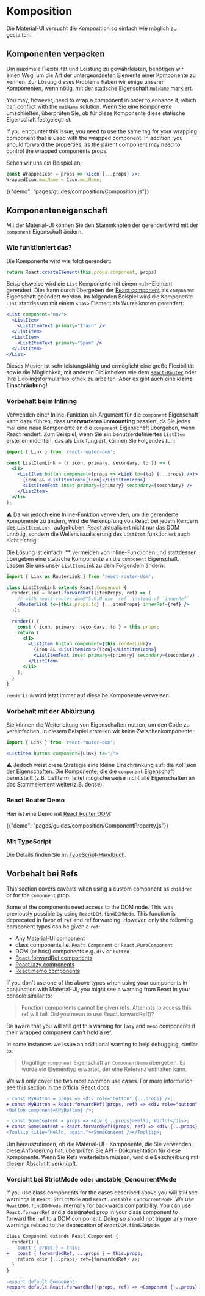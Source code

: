 # Komposition

<p class="description">Die Material-UI versucht die Komposition so einfach wie möglich zu gestalten.</p>

## Komponenten verpacken

Um maximale Flexibilität und Leistung zu gewährleisten, benötigen wir einen Weg, um die Art der untergeordneten Elemente einer Komponente zu kennen. Zur Lösung dieses Problems haben wir einige unserer Komponenten, wenn nötig, mit der statische Eigenschaft ` muiName ` markiert.

You may, however, need to wrap a component in order to enhance it, which can conflict with the `muiName` solution. Wenn Sie eine Komponente umschließen, überprüfen Sie, ob für diese Komponente diese statische Eigenschaft festgelegt ist.

If you encounter this issue, you need to use the same tag for your wrapping component that is used with the wrapped component. In addition, you should forward the properties, as the parent component may need to control the wrapped components props.

Sehen wir uns ein Beispiel an:

```jsx
const WrappedIcon = props => <Icon {...props} />;
WrappedIcon.muiName = Icon.muiName;
```

{{"demo": "pages/guides/composition/Composition.js"}}

## Komponenteneigenschaft

Mit der Material-UI können Sie den Stammknoten der gerendert wird mit der `component` Eigenschaft ändern.

### Wie funktioniert das?

Die Komponente wird wie folgt gerendert:

```js
return React.createElement(this.props.component, props)
```

Beispielsweise wird die `List` Komponente mit einem `<ul>`-Element gerendert. Dies kann durch übergeben der [React component](https://reactjs.org/docs/components-and-props.html#function-and-class-components) als `component` Eigenschaft geändert werden. Im folgenden Beispiel wird die Komponente `List` stattdessen mit einem `<nav>` Element als Wurzelknoten gerendert:

```jsx
<List component="nav">
  <ListItem>
    <ListItemText primary="Trash" />
  </ListItem>
  <ListItem>
    <ListItemText primary="Spam" />
  </ListItem>
</List>
```

Dieses Muster ist sehr leistungsfähig und ermöglicht eine große Flexibilität sowie die Möglichkeit, mit anderen Bibliotheken wie dem [`React-Router`](#react-router-demo) oder Ihre Lieblingsformularbibliothek zu arbeiten. Aber es gibt auch eine **kleine Einschränkung!**

### Vorbehalt beim Inlining

Verwenden einer Inline-Funktion als Argument für die `component` Eigenschaft kann dazu führen, dass **unerwartetes unmounting** passiert, da Sie jedes mal eine neue Komponente an die `component` Eigenschaft übergeben, wenn React rendert. Zum Beispiel, wenn Sie ein benutzerdefiniertes `ListItem` erstellen möchten, das als Link fungiert, können Sie Folgendes tun:

```jsx
import { Link } from 'react-router-dom';

const ListItemLink = ({ icon, primary, secondary, to }) => (
  <li>
    <ListItem button component={props => <Link to={to} {...props} />}>
      {icon && <ListItemIcon>{icon}</ListItemIcon>}
      <ListItemText inset primary={primary} secondary={secondary} />
    </ListItem>
  </li>
);
```

⚠️ Da wir jedoch eine Inline-Funktion verwenden, um die gerenderte Komponente zu ändern, wird die Verknüpfung von React bei jedem Rendern des `ListItemLink ` aufgehoben. React aktualisiert nicht nur das DOM unnötig, sondern die Wellenvisualisierung des `ListItem` funktioniert auch nicht richtig.

Die Lösung ist einfach: ** vermeiden von Inline-Funktionen und stattdessen übergeben eine statische Komponente an die `component` Eigenschaft. Lassen Sie uns unser `ListItemLink` zu dem Folgendem ändern:</p> 

```jsx
import { Link as RouterLink } from 'react-router-dom';

class ListItemLink extends React.Component {
  renderLink = React.forwardRef((itemProps, ref) => (
    // with react-router-dom@^5.0.0 use `ref` instead of `innerRef`
    <RouterLink to={this.props.to} {...itemProps} innerRef={ref} />
  ));

  render() {
    const { icon, primary, secondary, to } = this.props;
    return (
      <li>
        <ListItem button component={this.renderLink}>
          {icon && <ListItemIcon>{icon}</ListItemIcon>}
          <ListItemText inset primary={primary} secondary={secondary} />
        </ListItem>
      </li>
    );
  }
}
```

`renderLink` wird jetzt immer auf dieselbe Komponente verweisen.

### Vorbehalt mit der Abkürzung

Sie können die Weiterleitung von Eigenschaften nutzen, um den Code zu vereinfachen. In diesem Beispiel erstellen wir keine Zwischenkomponente:

```jsx
import { Link } from 'react-router-dom';

<ListItem button component={Link} to="/">
```

⚠️ Jedoch weist diese Strategie eine kleine Einschränkung auf: die Kollision der Eigenschaften. Die Komponente, die die `component` Eigenschaft bereitstellt (z.B. ListItem), leitet möglicherweise nicht alle Eigenschaften an das Stammelement weiter(z.B. dense).

### React Router Demo

Hier ist eine Demo mit [React Router DOM](https://github.com/ReactTraining/react-router):

{{"demo": "pages/guides/composition/ComponentProperty.js"}}

### Mit TypeScript

Die Details finden Sie im [TypeScript-Handbuch](/guides/typescript/#usage-of-component-property).

## Vorbehalt bei Refs

This section covers caveats when using a custom component as `children` or for the `component` prop.

Some of the components need access to the DOM node. This was previously possible by using `ReactDOM.findDOMNode`. This function is deprecated in favor of `ref` and ref forwarding. However, only the following component types can be given a `ref`:

- Any Material-UI component
- class components i.e. `React.Component` or `React.PureComponent`
- DOM (or host) components e.g. `div` or `button`
- [React.forwardRef components](https://reactjs.org/docs/react-api.html#reactforwardref)
- [React.lazy components](https://reactjs.org/docs/react-api.html#reactlazy)
- [React.memo components](https://reactjs.org/docs/react-api.html#reactmemo)

If you don't use one of the above types when using your components in conjunction with Material-UI, you might see a warning from React in your console similar to:

> Function components cannot be given refs. Attempts to access this ref will fail. Did you mean to use React.forwardRef()?

Be aware that you will still get this warning for `lazy` and `memo` components if their wrapped component can't hold a ref.

In some instances we issue an additional warning to help debugging, similar to:

> Ungültige `component` Eigenschaft an `ComponentName` übergeben. Es wurde ein Elementtyp erwartet, der eine Referenz enthalten kann.

We will only cover the two most common use cases. For more information see [this section in the official React docs](https://reactjs.org/docs/forwarding-refs.html).

```diff
- const MyButton = props => <div role="button" {...props} />;
+ const MyButton = React.forwardRef((props, ref) => <div role="button" {...props} ref={ref} />);
<Button component={MyButton} />;
```

```diff
- const SomeContent = props => <div {...props}>Hello, World!</div>;
+ const SomeContent = React.forwardRef((props, ref) => <div {...props} ref={ref}>Hello, World!</div>);
<Tooltip title="Hello, again."><SomeContent /></Tooltip>;
```

Um herauszufinden, ob die Material-UI - Komponente, die Sie verwenden, diese Anforderung hat, überprüfen Sie API - Dokumentation für diese Komponente. Wenn Sie Refs weiterleiten müssen, wird die Beschreibung mit diesem Abschnitt verknüpft.

### Vorsicht bei StrictMode oder unstable_ConcurrentMode

If you use class components for the cases described above you will still see warnings in `React.StrictMode` and `React.unstable_ConcurrentMode`. We use `ReactDOM.findDOMNode` internally for backwards compatibility. You can use `React.forwardRef` and a designated prop in your class component to forward the `ref` to a DOM component. Doing so should not trigger any more warnings related to the deprecation of `ReactDOM.findDOMNode`.

```diff
class Component extends React.Component {
  render() {
-   const { props } = this;
+   const { forwardedRef, ...props } = this.props;
    return <div {...props} ref={forwardedRef} />;
  }
}

-export default Component;
+export default React.forwardRef((props, ref) => <Component {...props} forwardedRef={ref} />);
```
